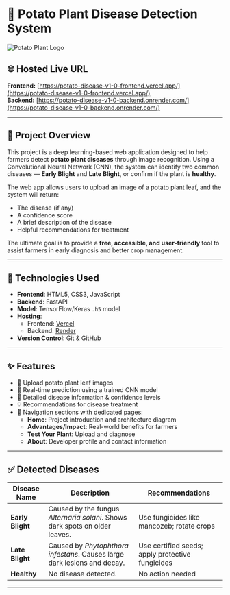 # 🥔 Potato Plant Disease Detection System

![Potato Plant Logo](./static/images/logo.png)

## 🌐 Hosted Live URL
**Frontend:** [https://potato-disease-v1-0-frontend.vercel.app/](https://potato-disease-v1-0-frontend.vercel.app/)  
**Backend:** [https://potato-disease-v1-0-backend.onrender.com/](https://potato-disease-v1-0-backend.onrender.com/)

---

## 📌 Project Overview

This project is a deep learning-based web application designed to help farmers detect **potato plant diseases** through image recognition. Using a Convolutional Neural Network (CNN), the system can identify two common diseases — **Early Blight** and **Late Blight**, or confirm if the plant is **healthy**.

The web app allows users to upload an image of a potato plant leaf, and the system will return:
- The disease (if any)
- A confidence score
- A brief description of the disease
- Helpful recommendations for treatment

The ultimate goal is to provide a **free, accessible, and user-friendly** tool to assist farmers in early diagnosis and better crop management.

---

## 🧠 Technologies Used

- **Frontend**: HTML5, CSS3, JavaScript
- **Backend**: FastAPI
- **Model**: TensorFlow/Keras `.h5` model
- **Hosting**:
  - Frontend: [Vercel](https://vercel.com/)
  - Backend: [Render](https://render.com/)
- **Version Control**: Git & GitHub

---

## ✨ Features

- 🌱 Upload potato plant leaf images
- 🤖 Real-time prediction using a trained CNN model
- 📝 Detailed disease information & confidence levels
- 💡 Recommendations for disease treatment
- 🧭 Navigation sections with dedicated pages:
  - **Home**: Project introduction and architecture diagram
  - **Advantages/Impact**: Real-world benefits for farmers
  - **Test Your Plant**: Upload and diagnose
  - **About**: Developer profile and contact information

---

## ✅ Detected Diseases

| Disease Name  | Description                                                                 | Recommendations |
|---------------|-----------------------------------------------------------------------------|-----------------|
| **Early Blight** | Caused by the fungus *Alternaria solani*. Shows dark spots on older leaves. | Use fungicides like mancozeb; rotate crops |
| **Late Blight**  | Caused by *Phytophthora infestans*. Causes large dark lesions and decay.   | Use certified seeds; apply protective fungicides |
| **Healthy**      | No disease detected.                                                        | No action needed |

---

